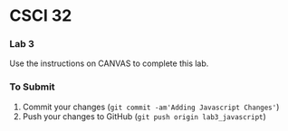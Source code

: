 # CSCI 32 #

### Lab 3 ###

Use the instructions on CANVAS to complete this lab.

### To Submit ###

1. Commit your changes (`git commit -am'Adding Javascript Changes'`)
2. Push your changes to GitHub (`git push origin lab3_javascript`)
